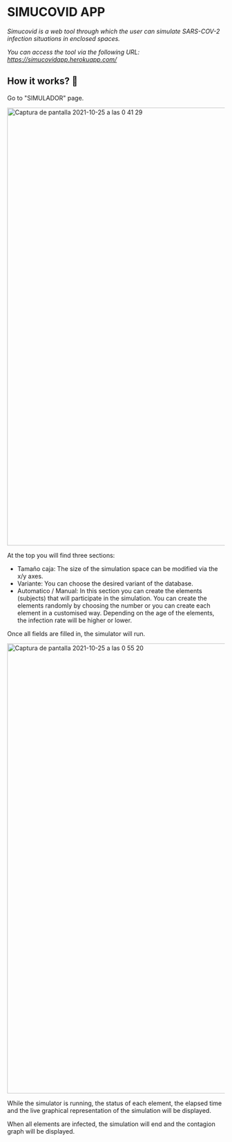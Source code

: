 # SIMUCOVID APP

_Simucovid is a web tool through which the user can simulate SARS-COV-2 infection situations in enclosed spaces._

_You can access the tool via the following URL: https://simucovidapp.herokuapp.com/_

## How it works? 🚀

Go to "SIMULADOR" page.

<img width="1011" alt="Captura de pantalla 2021-10-25 a las 0 41 29" src="https://user-images.githubusercontent.com/90817111/138615841-ae4782fd-0065-4145-8d13-239a95d68274.png">

At the top you will find three sections:

* Tamaño caja: The size of the simulation space can be modified via the x/y axes.
* Variante: You can choose the desired variant of the database.
* Automatico / Manual: In this section you can create the elements (subjects) that will participate in the simulation. 
You can create the elements randomly by choosing the number or you can create each element in a customised way.
Depending on the age of the elements, the infection rate will be higher or lower. 

Once all fields are filled in, the simulator will run.

<img width="1039" alt="Captura de pantalla 2021-10-25 a las 0 55 20" src="https://user-images.githubusercontent.com/90817111/138616248-2ee7370b-8608-42cf-b120-4f4d73b5f70c.png">

While the simulator is running, the status of each element, the elapsed time and the live graphical representation of the simulation will be displayed. 

When all elements are infected, the simulation will end and the contagion graph will be displayed. 
